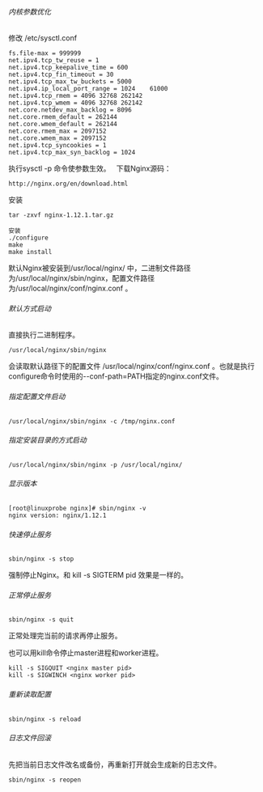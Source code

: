 ###### 内核参数优化
修改 /etc/sysctl.conf
```
fs.file-max = 999999
net.ipv4.tcp_tw_reuse = 1
net.ipv4.tcp_keepalive_time = 600
net.ipv4.tcp_fin_timeout = 30
net.ipv4.tcp_max_tw_buckets = 5000
net.ipv4.ip_local_port_range = 1024    61000
net.ipv4.tcp_rmem = 4096 32768 262142
net.ipv4.tcp_wmem = 4096 32768 262142
net.core.netdev_max_backlog = 8096
net.core.rmem_default = 262144
net.core.wmem_default = 262144
net.core.rmem_max = 2097152
net.core.wmem_max = 2097152
net.ipv4.tcp_syncookies = 1
net.ipv4.tcp_max_syn_backlog = 1024
```
执行sysctl -p 命令使参数生效。
 
下载Nginx源码：
```
http://nginx.org/en/download.html
```
安装
```
tar -zxvf nginx-1.12.1.tar.gz
 
安装
./configure
make
make install
```

默认Nginx被安装到/usr/local/nginx/ 中，二进制文件路径为/usr/local/nginx/sbin/nginx，配置文件路径为/usr/local/nginx/conf/nginx.conf 。

###### 默认方式启动
直接执行二进制程序。
```
/usr/local/nginx/sbin/nginx
```
会读取默认路径下的配置文件 /usr/local/nginx/conf/nginx.conf 。也就是执行configure命令时使用的--conf-path=PATH指定的nginx.conf文件。

###### 指定配置文件启动
```
/usr/local/nginx/sbin/nginx -c /tmp/nginx.conf
```

###### 指定安装目录的方式启动
```
/usr/local/nginx/sbin/nginx -p /usr/local/nginx/
```

###### 显示版本
```
[root@linuxprobe nginx]# sbin/nginx -v
nginx version: nginx/1.12.1
```

###### 快速停止服务
```
sbin/nginx -s stop
```
强制停止Nginx。和 kill -s SIGTERM pid 效果是一样的。

###### 正常停止服务
```
sbin/nginx -s quit
```
正常处理完当前的请求再停止服务。

也可以用kill命令停止master进程和worker进程。
```
kill -s SIGQUIT <nginx master pid>
kill -s SIGWINCH <nginx worker pid>
```

###### 重新读取配置
```
sbin/nginx -s reload
```

###### 日志文件回滚
先把当前日志文件改名或备份，再重新打开就会生成新的日志文件。
```
sbin/nginx -s reopen
```

